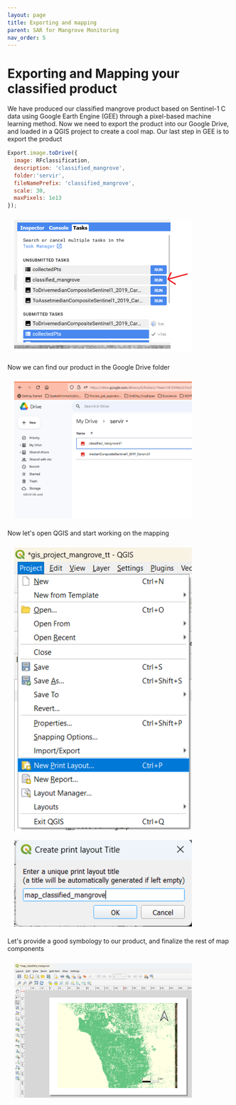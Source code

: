 ```yaml
---
layout: page
title: Exporting and mapping
parent: SAR for Mangrove Monitoring
nav_order: 5
---
```


# Exporting and Mapping your classified product

We have produced our classified mangrove product based on Sentinel-1 C data using Google Earth Engine (GEE) through a pixel-based machine learning method. Now we need to export the product into our Google Drive, and loaded in a QGIS project to create a cool map.  Our last step in GEE is to export the product


```javascript
Export.image.toDrive({
  image: RFclassification,  
  description: 'classified_mangrove', 
  folder:'servir', 
  fileNamePrefix: 'classified_mangrove',
  scale: 30,
  maxPixels: 1e13
});
```

<img align="center" src="../images/sar_mangrove/06.png" hspace="15" vspace="10" width="400">

Now we can find our product in the Google Drive folder

<img align="center" src="../images/sar_mangrove/07.png" hspace="15" vspace="10" width="400">

Now let's open QGIS and start working on the mapping

<img align="center" src="../images/sar_mangrove/08.png" hspace="15" vspace="10" width="400">  <img align="center" src="../images/sar_mangrove/09.png" hspace="15" vspace="10" width="400">

Let's provide a good symbology to our product, and finalize the rest of map components

<img align="center" src="../images/sar_mangrove/10.png" hspace="15" vspace="10" width="400">
